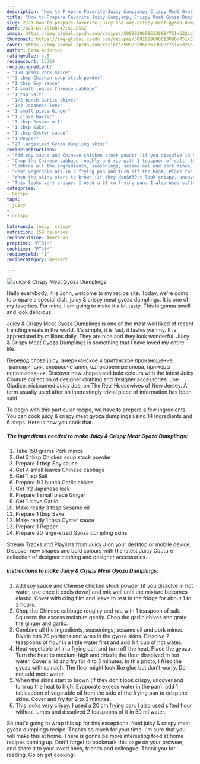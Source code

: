 ```yaml
---
description: "How to Prepare Favorite Juicy &amp;amp; Crispy Meat Gyoza Dumplings"
title: "How to Prepare Favorite Juicy &amp;amp; Crispy Meat Gyoza Dumplings"
slug: 2721-how-to-prepare-favorite-juicy-and-amp-crispy-meat-gyoza-dumplings
date: 2021-01-15T08:42:51.055Z
image: https://img-global.cpcdn.com/recipes/5092929608613888/751x532cq70/juicy-crispy-meat-gyoza-dumplings-recipe-main-photo.jpg
thumbnail: https://img-global.cpcdn.com/recipes/5092929608613888/751x532cq70/juicy-crispy-meat-gyoza-dumplings-recipe-main-photo.jpg
cover: https://img-global.cpcdn.com/recipes/5092929608613888/751x532cq70/juicy-crispy-meat-gyoza-dumplings-recipe-main-photo.jpg
author: Rena Anderson
ratingvalue: 4.8
reviewcount: 16364
recipeingredient:
- "150 grams Pork mince"
- "3 tbsp Chicken soup stock powder"
- "1 tbsp Soy sauce"
- "4 small leaves Chinese cabbage"
- "1 tsp Salt"
- "1/2 bunch Garlic chives"
- "1/2 Japanese leek"
- "1 small piece Ginger"
- "1 clove Garlic"
- "3 tbsp Sesame oil"
- "1 tbsp Sake"
- "1 tbsp Oyster sauce"
- "1 Pepper"
- "20 largesized Gyoza dumpling skins"
recipeinstructions:
- "Add soy sauce and Chinese chicken stock powder (if you dissolve in hot water, use once it cools down) and mix well until the mixture becomes elastic. Cover with cling film and leave to rest in the fridge for about 1 to 2 hours."
- "Chop the Chinese cabbage roughly and rub with 1 teaspoon of salt. Squeeze the excess moisture gently. Chop the garlic chives and grate the ginger and garlic."
- "Combine all the ingredients, seasonings, sesame oil and pork mince. Divide into 20 portions and wrap in the gyoza skins. Dissolve 2 teaspoons of flour in a little water first and add 1/4 cup of hot water."
- "Heat vegetable oil in a frying pan and turn off the heat. Place the gyoza. Turn the heat to medium-high and drizzle the flour dissolved in hot water. Cover a lid and fry for 4 to 5 minutes. In this photo, I fried the gyoza with spinach. The flour might look like glue but don&#39;t worry. Do not add more water."
- "When the skins start to brown (if they don&#39;t look crispy, uncover and turn up the heat to high. Evaporate excess water in the pan), add 1 tablespoon of vegetable oil from the side of the frying pan to crisp the skins. Cover and fry for 2 to 3 minutes."
- "This looks very crispy. I used a 20 cm frying pan. I also used sifted flour without lumps and dissolved 2 teaspoons of it in 50 ml water."
categories:
- Recipe
tags:
- juicy
- 
- crispy

katakunci: juicy  crispy 
nutrition: 159 calories
recipecuisine: American
preptime: "PT31M"
cooktime: "PT48M"
recipeyield: "1"
recipecategory: Dessert

---
```



![Juicy &amp; Crispy Meat Gyoza Dumplings](https://img-global.cpcdn.com/recipes/5092929608613888/751x532cq70/juicy-crispy-meat-gyoza-dumplings-recipe-main-photo.jpg)

Hello everybody, it is John, welcome to my recipe site. Today, we're going to prepare a special dish, juicy &amp; crispy meat gyoza dumplings. It is one of my favorites. For mine, I am going to make it a bit tasty. This is gonna smell and look delicious.

Juicy &amp; Crispy Meat Gyoza Dumplings is one of the most well liked of recent trending meals in the world. It's simple, it is fast, it tastes yummy. It is appreciated by millions daily. They are nice and they look wonderful. Juicy &amp; Crispy Meat Gyoza Dumplings is something that I have loved my entire life.

Перевод слова juicy, американское и британское произношение, транскрипция, словосочетания, однокоренные слова, примеры использования. Discover new shapes and bold colours with the latest Juicy Couture collection of designer clothing and designer accessories. Joe Giudice, nicknamed Juicy Joe, on The Real Housewives of New Jersey. A term usually used after an interestingly trivial piece of information has been said.


To begin with this particular recipe, we have to prepare a few ingredients. You can cook juicy &amp; crispy meat gyoza dumplings using 14 ingredients and 6 steps. Here is how you cook that.

<!--inarticleads1-->

##### The ingredients needed to make Juicy &amp; Crispy Meat Gyoza Dumplings:

1. Take 150 grams Pork mince
1. Get 3 tbsp Chicken soup stock powder
1. Prepare 1 tbsp Soy sauce
1. Get 4 small leaves Chinese cabbage
1. Get 1 tsp Salt
1. Prepare 1/2 bunch Garlic chives
1. Get 1/2 Japanese leek
1. Prepare 1 small piece Ginger
1. Get 1 clove Garlic
1. Make ready 3 tbsp Sesame oil
1. Prepare 1 tbsp Sake
1. Make ready 1 tbsp Oyster sauce
1. Prepare 1 Pepper
1. Prepare 20 large-sized Gyoza dumpling skins


Stream Tracks and Playlists from Juicy J on your desktop or mobile device. Discover new shapes and bold colours with the latest Juicy Couture collection of designer clothing and designer accessories. 

<!--inarticleads2-->

##### Instructions to make Juicy &amp; Crispy Meat Gyoza Dumplings:

1. Add soy sauce and Chinese chicken stock powder (if you dissolve in hot water, use once it cools down) and mix well until the mixture becomes elastic. Cover with cling film and leave to rest in the fridge for about 1 to 2 hours.
1. Chop the Chinese cabbage roughly and rub with 1 teaspoon of salt. Squeeze the excess moisture gently. Chop the garlic chives and grate the ginger and garlic.
1. Combine all the ingredients, seasonings, sesame oil and pork mince. Divide into 20 portions and wrap in the gyoza skins. Dissolve 2 teaspoons of flour in a little water first and add 1/4 cup of hot water.
1. Heat vegetable oil in a frying pan and turn off the heat. Place the gyoza. Turn the heat to medium-high and drizzle the flour dissolved in hot water. Cover a lid and fry for 4 to 5 minutes. In this photo, I fried the gyoza with spinach. The flour might look like glue but don&#39;t worry. Do not add more water.
1. When the skins start to brown (if they don&#39;t look crispy, uncover and turn up the heat to high. Evaporate excess water in the pan), add 1 tablespoon of vegetable oil from the side of the frying pan to crisp the skins. Cover and fry for 2 to 3 minutes.
1. This looks very crispy. I used a 20 cm frying pan. I also used sifted flour without lumps and dissolved 2 teaspoons of it in 50 ml water.




So that's going to wrap this up for this exceptional food juicy &amp; crispy meat gyoza dumplings recipe. Thanks so much for your time. I'm sure that you will make this at home. There is gonna be more interesting food at home recipes coming up. Don't forget to bookmark this page on your browser, and share it to your loved ones, friends and colleague. Thank you for reading. Go on get cooking!
